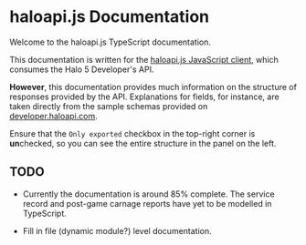 # haloapi.js Documentation

Welcome to the haloapi.js TypeScript documentation.

This documentation is written for the [haloapi.js JavaScript client](https://derflatulator.github.io/haloapi.js/), which consumes the Halo 5 Developer's API. 

**However**, this documentation provides much information on the structure of responses provided by the API. Explanations for fields, for instance, are taken directly from the sample schemas provided on [developer.haloapi.com](https://developer.haloapi.com/). 

Ensure that the `Only exported` checkbox in the top-right corner is **un**checked, so you can see the entire structure in the panel on the left. 


## TODO

- Currently the documentation is around 85% complete. The service record and post-game carnage reports have yet to be modelled in TypeScript.

- Fill in file (dynamic module?) level documentation.